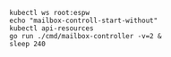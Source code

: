 <!--mailbox-controller-process-start-without-cd-kubestellar-start-->
```shell
kubectl ws root:espw
echo "mailbox-controll-start-without"
kubectl api-resources
go run ./cmd/mailbox-controller -v=2 &
sleep 240
```
<!--mailbox-controller-process-start-without-cd-kubestellar-end-->